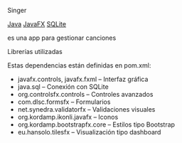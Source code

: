 Singer 

[Java](https://img.shields.io/badge/Java-17-blue)
[JavaFX](https://img.shields.io/badge/JavaFX-UI-green)
[SQLite](https://img.shields.io/badge/SQLite-DB-lightgrey)

es una app para gestionar canciones 


 Librerías utilizadas

Estas dependencias están definidas en pom.xml:

- javafx.controls, javafx.fxml – Interfaz gráfica
- java.sql – Conexión con SQLite
- org.controlsfx.controls – Controles avanzados
- com.dlsc.formsfx – Formularios
- net.synedra.validatorfx – Validaciones visuales
- org.kordamp.ikonli.javafx – Iconos
- org.kordamp.bootstrapfx.core – Estilos tipo Bootstrap
- eu.hansolo.tilesfx – Visualización tipo dashboard



